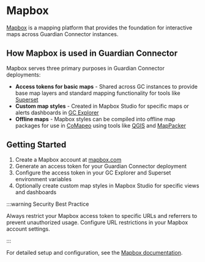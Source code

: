 # Mapbox

[Mapbox](https://www.mapbox.com/) is a mapping platform that provides the foundation for interactive maps across Guardian Connector instances.

## How Mapbox is used in Guardian Connector

Mapbox serves three primary purposes in Guardian Connector deployments:

- **Access tokens for basic maps** - Shared across GC instances to provide base map layers and standard mapping functionality for tools like [Superset](/reference/integrated-tools/superset/)
- **Custom map styles** - Created in Mapbox Studio for specific maps or alerts dashboards in [GC Explorer](/reference/gc-toolkit/gc-explorer/)
- **Offline maps** - Mapbox styles can be compiled into offline map packages for use in [CoMapeo](/reference/integrated-tools/comapeo/) using tools like [QGIS](https://www.qgis.org/) and [MapPacker](https://github.com/conservationmetrics/mappacker)

## Getting Started

1. Create a Mapbox account at [mapbox.com](https://www.mapbox.com/)
2. Generate an access token for your Guardian Connector deployment
3. Configure the access token in your GC Explorer and Superset environment variables
4. Optionally create custom map styles in Mapbox Studio for specific views and dashboards

:::warning Security Best Practice

Always restrict your Mapbox access token to specific URLs and referrers to prevent unauthorized usage. Configure URL restrictions in your Mapbox account settings.

:::

For detailed setup and configuration, see the [Mapbox documentation](https://docs.mapbox.com/).